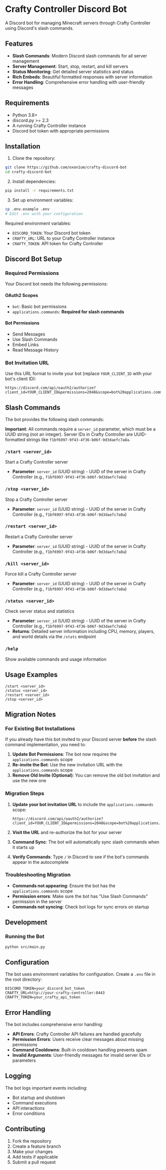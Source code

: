 # Crafty Controller Discord Bot

A Discord bot for managing Minecraft servers through Crafty Controller using Discord's slash commands.

## Features

- **Slash Commands**: Modern Discord slash commands for all server management
- **Server Management**: Start, stop, restart, and kill servers
- **Status Monitoring**: Get detailed server statistics and status
- **Rich Embeds**: Beautiful formatted responses with server information
- **Error Handling**: Comprehensive error handling with user-friendly messages

## Requirements

- Python 3.8+
- discord.py >= 2.3
- A running Crafty Controller instance
- Discord bot token with appropriate permissions

## Installation

1. Clone the repository:
```bash
git clone https://github.com/oxon1um/crafty-discord-bot
cd crafty-discord-bot
```

2. Install dependencies:
```bash
pip install -r requirements.txt
```

3. Set up environment variables:
```bash
cp .env.example .env
# Edit .env with your configuration
```

Required environment variables:
- `DISCORD_TOKEN`: Your Discord bot token
- `CRAFTY_URL`: URL to your Crafty Controller instance
- `CRAFTY_TOKEN`: API token for Crafty Controller

## Discord Bot Setup

### Required Permissions

Your Discord bot needs the following permissions:

#### OAuth2 Scopes
- `bot`: Basic bot permissions
- `applications.commands`: **Required for slash commands**

#### Bot Permissions
- Send Messages
- Use Slash Commands
- Embed Links
- Read Message History

### Bot Invitation URL

Use this URL format to invite your bot (replace `YOUR_CLIENT_ID` with your bot's client ID):

```
https://discord.com/api/oauth2/authorize?client_id=YOUR_CLIENT_ID&permissions=2048&scope=bot%20applications.commands
```

## Slash Commands

The bot provides the following slash commands:

**Important**: All commands require a `server_id` parameter, which must be a UUID string (not an integer). Server IDs in Crafty Controller are UUID-formatted strings like `f1bf6997-9f43-4f36-b06f-9d3daefc7a8a`.

### `/start <server_id>`
Start a Crafty Controller server
- **Parameter**: `server_id` (UUID string) - UUID of the server in Crafty Controller (e.g., `f1bf6997-9f43-4f36-b06f-9d3daefc7a8a`)

### `/stop <server_id>`
Stop a Crafty Controller server
- **Parameter**: `server_id` (UUID string) - UUID of the server in Crafty Controller (e.g., `f1bf6997-9f43-4f36-b06f-9d3daefc7a8a`)

### `/restart <server_id>`
Restart a Crafty Controller server
- **Parameter**: `server_id` (UUID string) - UUID of the server in Crafty Controller (e.g., `f1bf6997-9f43-4f36-b06f-9d3daefc7a8a`)

### `/kill <server_id>`
Force kill a Crafty Controller server
- **Parameter**: `server_id` (UUID string) - UUID of the server in Crafty Controller (e.g., `f1bf6997-9f43-4f36-b06f-9d3daefc7a8a`)

### `/status <server_id>`
Check server status and statistics
- **Parameter**: `server_id` (UUID string) - UUID of the server in Crafty Controller (e.g., `f1bf6997-9f43-4f36-b06f-9d3daefc7a8a`)
- **Returns**: Detailed server information including CPU, memory, players, and world details via the `/stats` endpoint

### `/help`
Show available commands and usage information

## Usage Examples

```
/start <server_id>
/status <server_id>
/restart <server_id>
/stop <server_id>
```

## Migration Notes

### For Existing Bot Installations

If you already have this bot invited to your Discord server **before** the slash command implementation, you need to:

1. **Update Bot Permissions**: The bot now requires the `applications.commands` scope
2. **Re-invite the Bot**: Use the new invitation URL with the `applications.commands` scope
3. **Remove Old Invite (Optional)**: You can remove the old bot invitation and use the new one

### Migration Steps

1. **Update your bot invitation URL** to include the `applications.commands` scope:
   ```
   https://discord.com/api/oauth2/authorize?client_id=YOUR_CLIENT_ID&permissions=2048&scope=bot%20applications.commands
   ```

2. **Visit the URL** and re-authorize the bot for your server

3. **Command Sync**: The bot will automatically sync slash commands when it starts up

4. **Verify Commands**: Type `/` in Discord to see if the bot's commands appear in the autocomplete

### Troubleshooting Migration

- **Commands not appearing**: Ensure the bot has the `applications.commands` scope
- **Permission errors**: Make sure the bot has "Use Slash Commands" permission in the server
- **Commands not syncing**: Check bot logs for sync errors on startup

## Development

### Running the Bot

```bash
python src/main.py
```

## Configuration

The bot uses environment variables for configuration. Create a `.env` file in the root directory:

```env
DISCORD_TOKEN=your_discord_bot_token
CRAFTY_URL=http://your-crafty-controller:8443
CRAFTY_TOKEN=your_crafty_api_token
```

## Error Handling

The bot includes comprehensive error handling:

- **API Errors**: Crafty Controller API failures are handled gracefully
- **Permission Errors**: Users receive clear messages about missing permissions
- **Command Cooldowns**: Built-in cooldown handling prevents spam
- **Invalid Arguments**: User-friendly messages for invalid server IDs or parameters

## Logging

The bot logs important events including:
- Bot startup and shutdown
- Command executions
- API interactions
- Error conditions

## Contributing

1. Fork the repository
2. Create a feature branch
3. Make your changes
4. Add tests if applicable
5. Submit a pull request
